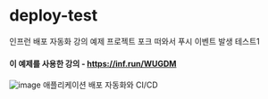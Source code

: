 # deploy-test
인프런 배포 자동화 강의 예제 프로젝트
포크 떠와서 푸시 이벤트 발생 테스트1

#### 이 예제를 사용한 강의 - https://inf.run/WUGDM
![image](https://github.com/lleellee0/application-deploy-advanced/assets/14347593/96691c72-a4d7-4dec-ab1c-1d0d4859fdcb)
애플리케이션 배포 자동화와 CI/CD
